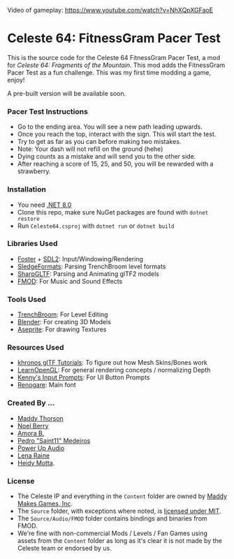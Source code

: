 Video of gameplay: https://www.youtube.com/watch?v=NhXQpXGFaoE

# Celeste 64: FitnessGram Pacer Test
This is the source code for the Celeste 64 FitnessGram Pacer Test, a mod for *Celeste 64: Fragments of the Mountain*. This mod adds the FitnessGram Pacer Test as a fun challenge. This was my first time modding a game, enjoy!

A pre-built version will be available soon.

### Pacer Test Instructions
 - Go to the ending area. You will see a new path leading upwards.
 - Once you reach the top, interact with the sign. This will start the test.
 - Try to get as far as you can before making two mistakes.
 - Note: Your dash will not refill on the ground (hehe)
 - Dying counts as a mistake and will send you to the other side.
 - After reaching a score of 15, 25, and 50, you will be rewarded with a strawberry.

### Installation
 - You need [.NET 8.0](https://dotnet.microsoft.com/en-us/download/dotnet/8.0)
 - Clone this repo, make sure NuGet packages are found with `dotnet restore`
 - Run `Celeste64.csproj` with `dotnet run` or `dotnet build`

### Libraries Used
 - [Foster](https://github.com/FosterFramework/Foster) + [SDL2](https://github.com/libsdl-org/sdl): Input/Windowing/Rendering
 - [SledgeFormats](https://github.com/LogicAndTrick/sledge-formats): Parsing TrenchBroom level formats
 - [SharpGLTF](https://github.com/vpenades/SharpGLTF): Parsing and Animating glTF2 models
 - [FMOD](https://www.fmod.com): For Music and Sound Effects

### Tools Used
 - [TrenchBroom](https://trenchbroom.github.io/): For Level Editing
 - [Blender](https://www.blender.org/): For creating 3D Models
 - [Aseprite](https://www.aseprite.org/): For drawing Textures

### Resources Used
 - [khronos glTF Tutorials](https://github.khronos.org/glTF-Tutorials/gltfTutorial/gltfTutorial_020_Skins.html#the-joint-matrices): To figure out how Mesh Skins/Bones work
 - [LearnOpenGL](https://learnopengl.com/Advanced-OpenGL/Depth-testing): For general rendering concepts / normalizing Depth
 - [Kenny's Input Prompts](https://kenney.nl/assets/input-prompts): For UI Button Prompts
 - [Renogare](https://www.dafont.com/renogare.font): Main font

### Created By ...
 - [Maddy Thorson](http://maddymakesgames.com/)
 - [Noel Berry](https://noelberry.ca)
 - [Amora B.](https://amorabettany.com)
 - [Pedro "Saint11" Medeiros](http://saint11.org/)
 - [Power Up Audio](https://powerupaudio.com/)
 - [Lena Raine](https://lena.fyi/)
 - [Heidy Motta](https://www.heidy.page/).

### License
 - The Celeste IP and everything in the `Content` folder are owned by [Maddy Makes Games, Inc](https://www.maddymakesgames.com/).
 - The `Source` folder, with exceptions where noted, is [licensed under MIT](Source/License.txt).
 - The `Source/Audio/FMOD` folder contains bindings and binaries from FMOD.
 - We're fine with non-commercial Mods / Levels / Fan Games using assets from the `Content` folder as long as it's clear it is not made by the Celeste team or endorsed by us.
